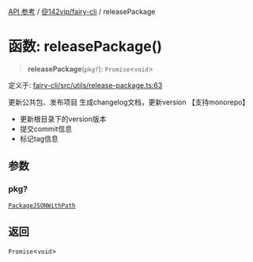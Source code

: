 [API 参考](../../../index.md) / [@142vip/fairy-cli](../index.md) / releasePackage

# 函数: releasePackage()

> **releasePackage**(`pkg?`): `Promise`\<`void`\>

定义于: [fairy-cli/src/utils/release-package.ts:63](https://github.com/142vip/core-x/blob/d7c32a4c72e7e50fa8291351a2283aaafcc1d8c3/packages/fairy-cli/src/utils/release-package.ts#L63)

更新公共包、发布项目
生成changelog文档，更新version 【支持monorepo】
 - 更新根目录下的version版本
 - 提交commit信息
 - 标记tag信息

## 参数

### pkg?

[`PackageJSONWithPath`](../../utils/interfaces/PackageJSONWithPath.md)

## 返回

`Promise`\<`void`\>

